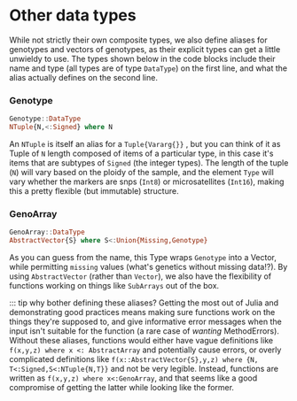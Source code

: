 # Other data types

While not strictly their own composite types, we also define aliases for genotypes and vectors of genotypes, as their explicit types can get a little unwieldy to use. The types shown below in the code blocks include their name and type (all types are of type `DataType`) on the first line, and what the alias actually defines on the second line.

### Genotype

```julia
Genotype::DataType
NTuple{N,<:Signed} where N
```

An `NTuple` is itself an alias for a `Tuple{Vararg{}}` , but you can think of it as Tuple of `N` length composed of items of a particular type, in this case it's items that are subtypes of `Signed` (the integer types). The length of the tuple (`N`) will vary based on the ploidy of the sample, and the element `Type` will vary whether the markers are snps (`Int8`) or microsatellites (`Int16`), making this a pretty flexible (but immutable) structure.

### GenoArray

```julia
GenoArray::DataType
AbstractVector{S} where S<:Union{Missing,Genotype}
```

As you can guess from the name, this Type wraps `Genotype` into a Vector, while permitting `missing` values (what's genetics without missing data!?). By using `AbstractVector` (rather than `Vector`), we also have the flexibility of functions working on things like `SubArrays` out of the box. 

::: tip why bother defining these aliases?
Getting the most out of Julia and demonstrating good practices means making sure functions work on the things they're supposed to, and give informative error messages when the input isn't suitable for the function (a rare case of _wanting_ MethodErrors). Without these aliases, functions would either have vague definitions like `f(x,y,z) where x <: AbstractArray` and potentially cause errors, or overly complicated definitions like `f(x::AbstractVector{S},y,z) where {N, T<:Signed,S<:NTuple{N,T}}` and not be very legible. Instead, functions are written as `f(x,y,z) where x<:GenoArray`, and that seems like a good compromise of getting the latter while looking like the former.